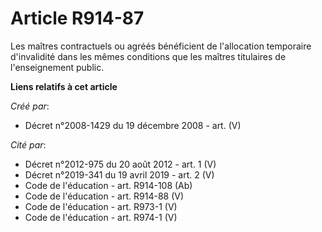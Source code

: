 # Article R914-87

Les maîtres contractuels ou agréés bénéficient de l'allocation temporaire  d'invalidité dans les mêmes conditions que les
maîtres titulaires de  l'enseignement public.

**Liens relatifs à cet article**

_Créé par_:

  - Décret n°2008-1429 du 19 décembre 2008 - art. (V)

_Cité par_:

  - Décret n°2012-975 du 20 août 2012 - art. 1 (V)
  - Décret n°2019-341 du 19 avril 2019 - art. 2 (V)
  - Code de l'éducation - art. R914-108 (Ab)
  - Code de l'éducation - art. R914-88 (V)
  - Code de l'éducation - art. R973-1 (V)
  - Code de l'éducation - art. R974-1 (V)
